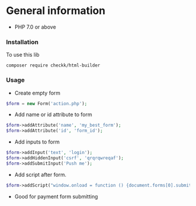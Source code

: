 # General information #

* PHP 7.0 or above

### Installation ###

To use this lib 
```
composer require checkk/html-builder
```

### Usage ###

* Create empty form
```PHP
$form = new Form('action.php');
```
* Add name or id attribute to form
```PHP
$form->addAttribute('name', 'my_best_form');
$form->addAttribute('id', 'form_id');
```
* Add inputs to form
```PHP
$form->addInput('text', 'login');
$form->addHiddenInput('csrf', 'qrqrqwreqaf');
$form->addSubmitInput('Push me');
```
* Add script after form.
```PHP
$form->addScript("window.onload = function () {document.forms[0].submit();}");
```
* Good for payment form submitting

